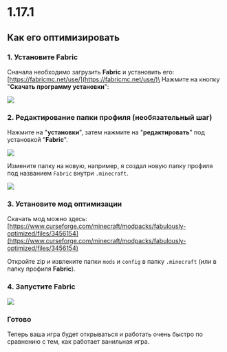 # 1.17.1

## Как его оптимизировать

### 1. Установите Fabric

Сначала необходимо загрузить **Fabric** и установить его: [https://fabricmc.net/use/](https://fabricmc.net/use/)\
Нажмите на кнопку "**Скачать программу установки**":

![](<../../.gitbook/assets/immagine (115).png>)

### 2. Редактирование папки профиля (необязательный шаг)

Нажмите на "**установки**", затем нажмите на "**редактировать**" под установкой "**Fabric**".

![](<../../.gitbook/assets/immagine (119).png>)

Измените папку на новую, например, я создал новую папку профиля под названием `Fabric` внутри `.minecraft`.

![](<../../.gitbook/assets/immagine (120).png>)

### 3. Установите мод оптимизации

Скачать мод можно здесь: [https://www.curseforge.com/minecraft/modpacks/fabulously-optimized/files/3456154](https://www.curseforge.com/minecraft/modpacks/fabulously-optimized/files/3456154)

Откройте zip и извлеките папки `mods` и `config` в папку `.minecraft` (или в папку профиля **Fabric**).

### 4. Запустите Fabric

![](<../../.gitbook/assets/immagine (117).png>)

### Готово

Теперь ваша игра будет открываться и работать очень быстро по сравнению с тем, как работает ванильная игра.
